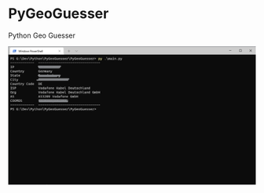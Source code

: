 # PyGeoGuesser
 Python Geo Guesser

![Screenshot](https://github.com/j1y4n/PyGeoGuesser/blob/main/Screenshot%202021-07-04%20101907.png)
